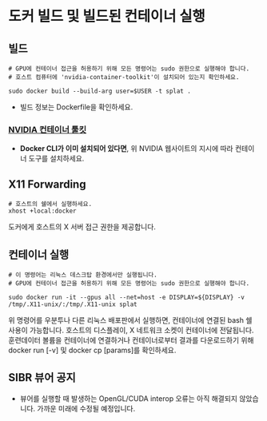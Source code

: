 # 도커 빌드 및 빌드된 컨테이너 실행

## 빌드

```[bash]
# GPU에 컨테이너 접근을 허용하기 위해 모든 명령어는 sudo 권한으로 실행해야 합니다.
# 호스트 컴퓨터에 'nvidia-container-toolkit'이 설치되어 있는지 확인하세요.

sudo docker build --build-arg user=$USER -t splat .
```

- 빌드 정보는 Dockerfile을 확인하세요.

### [NVIDIA 컨테이너 툴킷](https://docs.nvidia.com/datacenter/cloud-native/container-toolkit/latest/install-guide.html)

- **Docker CLI가 이미 설치되어 있다면**, 위 NVIDIA 웹사이트의 지시에 따라 컨테이너 도구를 설치하세요.

## X11 Forwarding

```[bash]
# 호스트의 쉘에서 실행하세요.
xhost +local:docker
```

도커에게 호스트의 X 서버 접근 권한을 제공합니다.

## 컨테이너 실행

```[bash]
# 이 명령어는 리눅스 데스크탑 환경에서만 실행됩니다.
# GPU에 컨테이너 접근을 허용하기 위해 모든 명령어는 sudo 권한으로 실행해야 합니다.

sudo docker run -it --gpus all --net=host -e DISPLAY=${DISPLAY} -v /tmp/.X11-unix/:/tmp/.X11-unix splat
```

위 명령어를 우분투나 다른 리눅스 배포판에서 실행하면, 컨테이너에 연결된 bash 쉘 사용이 가능합니다.
호스트의 디스플레이, X 네트워크 소켓이 컨테이너에 전달됩니다.
훈련데이터 볼륨을 컨테이너에 연결하거나 컨테이너로부터 결과를 다운로드하기 위해 docker run [-v] 및 docker cp [params]를 확인하세요.

## SIBR 뷰어 공지

- 뷰어를 실행할 때 발생하는 OpenGL/CUDA interop 오류는 아직 해결되지 않았습니다. 가까운 미래에 수정될 예정입니다.
